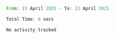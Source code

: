 <!--START_SECTION:waka-->

```rust
From: 15 April 2025 - To: 22 April 2025

Total Time: 0 secs

No activity tracked
```

<!--END_SECTION:waka-->
